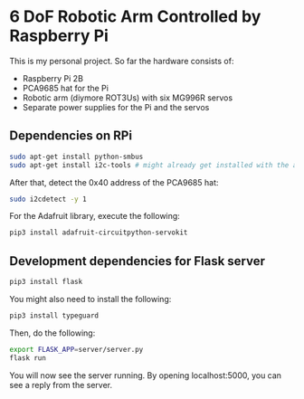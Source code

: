 # 6 DoF Robotic Arm Controlled by Raspberry Pi

This is my personal project. So far the hardware consists of:

- Raspberry Pi 2B
- PCA9685 hat for the Pi
- Robotic arm (diymore ROT3Us) with six MG996R servos
- Separate power supplies for the Pi and the servos

## Dependencies on RPi

```sh
sudo apt-get install python-smbus
sudo apt-get install i2c-tools # might already get installed with the above
```

After that, detect the 0x40 address of the PCA9685 hat:

```sh
sudo i2cdetect -y 1
```

For the Adafruit library, execute the following:

```sh 
pip3 install adafruit-circuitpython-servokit
```

## Development dependencies for Flask server

```sh
pip3 install flask
```

You might also need to install the following:

```sh
pip3 install typeguard
```

Then, do the following:

```sh
export FLASK_APP=server/server.py
flask run
```

You will now see the server running. By opening localhost:5000, you can see a reply from the server.
